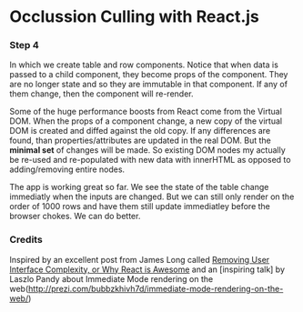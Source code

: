 # Occlussion Culling with React.js 
### Step 4
In which we create table and row components.
Notice that when data is passed to a child component, they become props of the component. They are no longer state and so they are immutable in that component. If any of them change, then the component will re-render. 

Some of the huge performance boosts from React come from the Virtual DOM. When the props of a component change, a new copy of the virtual DOM is created and diffed against the old copy. If any differences are found, than properties/attributes are updated in the real DOM. But the **minimal set** of changes will be made. So existing DOM nodes my actually be re-used and re-populated with new data with innerHTML as opposed to adding/removing entire nodes.

The app is working great so far. We see the state of the table change immediatly when the inputs are changed. But we can still only render on the order of 1000 rows and have them still update immediatley before the browser chokes. We can do better.  


### Credits
Inspired by an excellent  post from James Long called [Removing User Interface Complexity, or Why React is Awesome](http://jlongster.com/Removing-User-Interface-Complexity,-or-Why-React-is-Awesome) and an [inspiring talk] by Laszlo Pandy about Immediate Mode rendering on the web(http://prezi.com/bubbzkhivh7d/immediate-mode-rendering-on-the-web/) 
